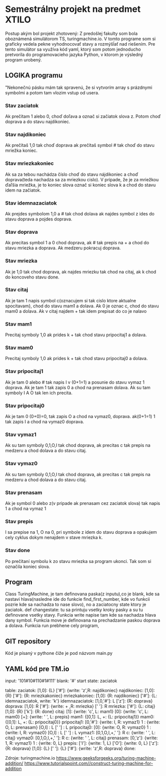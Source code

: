# Semestrálny projekt na predmet XTILO
Postup akým bol projekt zhotovený:
Z predošlej fakulty som bola oboznámená simulátorom TS, turingmachine.io. V tomto programe som si graficky vedela pekne vyhodnocovať stavy a rozmýšĺať nad riešením. 
Pre tento simulátor sa využíva kód yaml, ktorý som potom jednoducho pretvorila do programovacieho jazyka Python, v ktorom je výsledný program urobený.

## LOGIKA programu
"Nekonečnú pásku mám tak spravenú, že si vytvorím array s prázdnymi symbolmi a potom tam vlozim vstup od usera. 
### Stav zaciatok
Ak prečítam 1 alebo 0, choď doľava a označ si začiatok slova z. Potom choď doprava a do stavu najdikoniec.
### Stav najdikoniec
Ak prečítaš 1,0 tak choď doprava ak prečítaš symbol # tak choď do stavu mriežka koniec.
### Stav mriezkakoniec
Ak sa za tebou nachádza číslo choď do stavu nájdikoniec a choď doprava(teda nachadza sa za mriezkou cislo). V prípade, že je za mriežkou ďaľšia mriežka, je to koniec slova označ si koniec slova k a chod do stavu idem na začiatok.
### Stav idemnazaciatok
Ak prejdes symbolom 1,0 a # tak chod dolava ak najdes symbol z ides do stavu doprava a pojdes doprava.
### Stav doprava
Ak precitas symbol 1 a 0 chod doprava, ak # tak prepis na + a chod do stavu mriezka a doprava. Ak medzeru pokracuj doprava.
### Stav mriezka
Ak je 1,0 tak chod doprava, ak najdes mriezku tak chod na citaj, ak k chod do koncoveho stavu done.
### Stav citaj
Ak je tam 1 napis symbol c(oznacujem si tak cislo ktore aktualne spocitavam}, chod do stavu mam1 a dolava. Ak 0 je oznac c, chod do stavu mam0 a dolava. Ak v citaj najdem + tak idem prepisat do co je nalavo
### Stav mam1
Precitaj symboly 1,0 ak prides k + tak chod stavu pripocitaj1 a dolava.
### Stav mam0
Precitaj symboly 1,0 ak prides k + tak chod stavu pripocitaj0 a dolava.
### Stav pripocitaj1
Ak je tam 0 alebo # tak napis I v (0+1=1) a posunie do stavu vymaz 1 doprava. 
Ak je tam 1 tak zapis 0 a chod na prenasam dolava. Ak su tam symboly I A O tak len ich precita. 
### Stav pripocitaj0
Ak je tam 0 (0+0)=0, tak zapis O a chod na vymaz0, doprava. ak(0+1=1) 1 tak zapis I a chod na vymaz0 doprava. 
### Stav vymaz1
Ak su tam symboly 0,1,O,I tak chod doprava, ak precitas c tak prepis na medzeru a chod dolava a do stavu citaj.
### Stav vymaz0
Ak su tam symboly 0,1,O,I tak chod doprava, ak precitas c tak prepis na medzeru a chod dolava a do stavu citaj. 
### Stav prenasam
Ak je symbol 0 alebo z(v pripade ak prenasam cez zaciatok slova) tak napis 1 a chod na vymaz 1
### Stav prepis
I sa prepise na 1, O na 0, pri symbole z idem do stavu doprava a opakujem cely cyklus dokym nenajdem v stave mriezka k. 
### Stav done
Po prečítaní symbolu k zo stavu mriezka sa program ukonci. Tak som si označila koniec slova.

## Program
Class TuringMachine, je tam definovana paska(z inputu),co je blank, kde sa nastavi hlava(nasledne ide do funkcie find_first_number, kde vo funkcii pozrie kde sa nachadza to nase slovo), no a zaciatocny state ktory je zaciatok. 
def changestate: tu sa printuju vsetky kroky pasky a su tu definovane vsetky stavy. Funkcia write napise tam kde sa nachadza hlava dany symbol. Funkcia move je definovana na prechadzanie paskou doprava a dolava. Funkcia run prebhene cely program, 
## GIT repository
Kód je písaný v pythone čiže je pod názvom main.py
## YAML kód pre TM.io
input: '101#10#110#1#111'
blank: '#'
start state: zaciatok

table:
  zaciatok:
    [1,0]: {L}
    ['#']: {write: 'z',R: najdikoniec}
  najdikoniec:
    [1,0]: {R}
    ['#']: {R: mriezkakoniec}
  mriezkakoniec:
    [1,0]: {R: najdikoniec}
    ['#']: {L: idemnazaciatok, write: 'k'}
  idemnazaciatok:
    [1,0,'#']: L
    ['z']: {R: doprava}
  doprava:
    [1,0]: R
    ['#']: {write: + ,R: mriezka}
    [' ']: R
  mriezka:
    ['#']: {L: citaj}
    [1,0]: {R}
    ['k']: {R: done}
  citaj:
    [1]: {write: 'c', L: mam1}
    [0]: {write: 'c', L: mam0}
    [+]: {write: ' ', L: prepis}
  mam1:
    {[0,1]: L, +: {L: pripocitaj1}}
  mam0:
    {[0,1]: L, +: {L: pripocitaj0}}
  pripocitaj1:
    [0,'#']: {write: I, R: vymaz1}
    1      : {write: O, L: prenasam}
    [O,I]  : L
    [' '] : L
  pripocitaj0:
    [0]: {write: O, R: vymaz0}
    1      : {write: I, R: vymaz0}
    [O,I]  : L
    [' '] : L
  vymaz1:
    [0,1,O,I,+,' ']: R
    c: {write: ' ', L: citaj}
  vymaz0:
    [0,1,O,I,+,' ']: R
    c: {write: ' ', L: citaj}
  prenasam:
    [0,'z']: {write: 1, R: vymaz1}
    1      : {write: 0, L}
  prepis:
    ['I']: {write: 1, L}
    ['O']: {write: 0, L}
    ['z']: {R: doprava}
    [1,0]: {L}
    [' ']: {L}
    ['#']: {write: 'z',R: doprava}
  done:

Zdroje: 
turingmachine.io
https://www.geeksforgeeks.org/turing-machine-addition/
https://www.tutorialspoint.com//construct-turing-machine-for-addition

